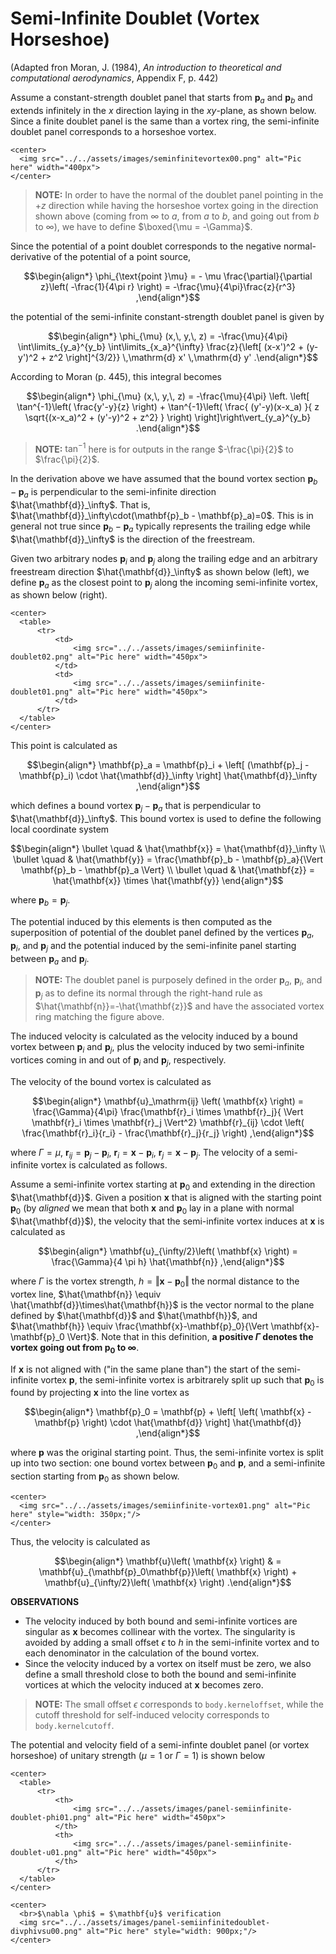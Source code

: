 # Semi-Infinite Doublet (Vortex Horseshoe)

(Adapted fron Moran, J. (1984), *An introduction to theoretical and computational aerodynamics*, Appendix F, p. 442)

Assume a constant-strength doublet panel that starts from $\mathbf{p}_a$ and $\mathbf{p}_b$ and extends infinitely in the $x$ direction laying in the $xy$-plane, as shown below. Since a finite doublet panel is the same than a vortex ring, the semi-infinite doublet panel corresponds to a horseshoe vortex.

```@raw html
<center>
  <img src="../../assets/images/seminfinitevortex00.png" alt="Pic here" width="400px">
</center>
```

> **NOTE:** In order to have the normal of the doublet panel pointing in the $+z$ direction while having the horseshoe vortex going in the direction shown above (coming from $\infty$ to $a$, from $a$ to $b$, and going out from $b$ to $\infty$), we have to define $\boxed{\mu = -\Gamma}$.

Since the potential of a point doublet corresponds to the negative normal-derivative of the potential of a point source,

```math
\begin{align*}
        \phi_{\text{point }\mu}
    =
        - \mu \frac{\partial}{\partial z}\left( -\frac{1}{4\pi r} \right)
    =
        -\frac{\mu}{4\pi}\frac{z}{r^3}
,\end{align*}
```

the potential of the semi-infinite constant-strength doublet panel is given by

```math
\begin{align*}
        \phi_{\mu} (x,\, y,\, z)
    =
        -\frac{\mu}{4\pi}
        \int\limits_{y_a}^{y_b}
            \int\limits_{x_a}^{\infty}
                \frac{z}{\left[ (x-x')^2 + (y-y')^2 + z^2 \right]^{3/2}}
            \,\mathrm{d} x'
        \,\mathrm{d} y'
.\end{align*}
```

According to Moran (p. 445), this integral becomes

```math
\begin{align*}
        \phi_{\mu} (x,\, y,\, z)
    =
        -\frac{\mu}{4\pi}
        \left. \left[
            \tan^{-1}\left( \frac{y'-y}{z} \right)
            +
            \tan^{-1}\left( \frac{ (y'-y)(x-x_a) }{ z \sqrt{(x-x_a)^2 + (y'-y)^2 + z^2} } \right)
        \right]\right\vert_{y_a}^{y_b}
.\end{align*}
```

> **NOTE:** $\tan^{-1}$ here is for outputs in the range $-\frac{\pi}{2}$ to $\frac{\pi}{2}$.

In the derivation above we have assumed that the bound vortex section $\mathbf{p}_b - \mathbf{p}_a$ is perpendicular to the semi-infinite direction $\hat{\mathbf{d}}_\infty$. That is, $\hat{\mathbf{d}}_\infty\cdot(\mathbf{p}_b - \mathbf{p}_a)=0$. This is in general not true since $\mathbf{p}_b - \mathbf{p}_a$ typically represents the trailing edge while $\hat{\mathbf{d}}_\infty$ is the direction of the freestream.


Given two arbitrary nodes $\mathbf{p}_i$ and $\mathbf{p}_j$ along the trailing edge and an arbitrary freestream direction $\hat{\mathbf{d}}_\infty$ as shown below (left), we define $\mathbf{p}_a$ as the closest point to $\mathbf{p}_j$ along the incoming semi-infinite vortex, as shown below (right).


```@raw html
<center>
  <table>
      <tr>
          <td>
              <img src="../../assets/images/semiinfinite-doublet02.png" alt="Pic here" width="450px">
          </td>
          <td>
              <img src="../../assets/images/semiinfinite-doublet01.png" alt="Pic here" width="450px">
          </td>
      </tr>
  </table>
</center>
```

This point is calculated as

```math
\begin{align*}
        \mathbf{p}_a
    =
        \mathbf{p}_i + \left[ (\mathbf{p}_j - \mathbf{p}_i) \cdot \hat{\mathbf{d}}_\infty \right] \hat{\mathbf{d}}_\infty
,\end{align*}
```

which defines a bound vortex $\mathbf{p}_j - \mathbf{p}_a$ that is perpendicular to $\hat{\mathbf{d}}_\infty$. This bound vortex is used to define the following local coordinate system

```math
\begin{align*}
    \bullet \quad &
        \hat{\mathbf{x}} = \hat{\mathbf{d}}_\infty
    \\
    \bullet \quad &
        \hat{\mathbf{y}} = \frac{\mathbf{p}_b - \mathbf{p}_a}{\Vert \mathbf{p}_b - \mathbf{p}_a \Vert}
    \\
    \bullet \quad &
        \hat{\mathbf{z}} = \hat{\mathbf{x}} \times \hat{\mathbf{y}}
\end{align*}
```

where $\mathbf{p}_b = \mathbf{p}_j$.

The potential induced by this elements is then computed as the superposition of potential of the doublet panel defined by the vertices $\mathbf{p}_a$, $\mathbf{p}_i$, and $\mathbf{p}_j$ and the potential induced by the semi-infinite panel starting between $\mathbf{p}_a$ and $\mathbf{p}_j$.

> **NOTE:** The doublet panel is purposely defined in the order $\mathbf{p}_a$, $\mathbf{p}_i$, and $\mathbf{p}_j$ as to define its normal through the right-hand rule as $\hat{\mathbf{n}}=-\hat{\mathbf{z}}$ and have the associated vortex ring matching the figure above.

The induced velocity is calculated as the velocity induced by a bound vortex between $\mathbf{p}_i$ and $\mathbf{p}_j$, plus the velocity induced by two semi-infinite vortices coming in and out of $\mathbf{p}_i$ and $\mathbf{p}_j$, respectively.

The velocity of the bound vortex is calculated as

```math
\begin{align*}
        \mathbf{u}_\mathrm{ij} \left( \mathbf{x} \right)
    =
        \frac{\Gamma}{4\pi}
            \frac{\mathbf{r}_i \times \mathbf{r}_j}{ \Vert \mathbf{r}_i \times \mathbf{r}_j \Vert^2}
            \mathbf{r}_{ij} \cdot \left(
                \frac{\mathbf{r}_i}{r_i} - \frac{\mathbf{r}_j}{r_j}
            \right)
,\end{align*}
```

where $\Gamma = \mu$, $\mathbf{r}_{ij} = \mathbf{p}_j-\mathbf{p}_i$, $\mathbf{r}_i = \mathbf{x} - \mathbf{p}_i$, $\mathbf{r}_j = \mathbf{x} - \mathbf{p}_j$. The velocity of a semi-infinite vortex is calculated as follows.

Assume a semi-infinite vortex starting at $\mathbf{p}_0$ and extending in the direction $\hat{\mathbf{d}}$.
Given a position $\mathbf{x}$ that is aligned with the starting point $\mathbf{p}_0$ (by *aligned* we mean that both $\mathbf{x}$ and $\mathbf{p}_0$ lay in a plane with normal $\hat{\mathbf{d}}$), the velocity that the semi-infinite vortex induces at $\mathbf{x}$ is calculated as

```math
\begin{align*}
    \mathbf{u}_{\infty/2}\left( \mathbf{x} \right) = \frac{\Gamma}{4 \pi h} \hat{\mathbf{n}}
,\end{align*}
```

where $\Gamma$ is the vortex strength, $h = \Vert \mathbf{x} - \mathbf{p}_0 \Vert$ the normal distance to the vortex line, $\hat{\mathbf{n}} \equiv \hat{\mathbf{d}}\times\hat{\mathbf{h}}$ is the vector normal to the plane defined by $\hat{\mathbf{d}}$ and $\hat{\mathbf{h}}$, and $\hat{\mathbf{h}} \equiv \frac{\mathbf{x}-\mathbf{p}_0}{\Vert \mathbf{x}-\mathbf{p}_0 \Vert}$. Note that in this definition, **a positive $\Gamma$ denotes the vortex going out from $\mathbf{p}_0$ to $\infty$**.

If $\mathbf{x}$ is not aligned with ("in the same plane than") the start of the semi-infinite vortex $\mathbf{p}$, the semi-infinite vortex is arbitrarely split up such that $\mathbf{p}_0$ is found by projecting $\mathbf{x}$ into the line vortex as

```math
\begin{align*}
    \mathbf{p}_0 =  \mathbf{p} + \left[ \left( \mathbf{x} - \mathbf{p} \right) \cdot \hat{\mathbf{d}} \right]  \hat{\mathbf{d}}
,\end{align*}
```

where $\mathbf{p}$ was the original starting point.
Thus, the semi-infinite vortex is split up into two section: one bound vortex between $\mathbf{p}_0$ and $\mathbf{p}$, and a semi-infinite section starting from $\mathbf{p}_0$ as shown below.

```@raw html
<center>
  <img src="../../assets/images/semiinfinite-vortex01.png" alt="Pic here" style="width: 350px;"/>
</center>
```

Thus, the velocity is calculated as

```math
\begin{align*}
    \mathbf{u}\left( \mathbf{x} \right) & =
        \mathbf{u}_{\mathbf{p}_0\mathbf{p}}\left( \mathbf{x} \right) +
            \mathbf{u}_{\infty/2}\left( \mathbf{x} \right)
.\end{align*}
```

**OBSERVATIONS**
* The velocity induced by both bound and semi-infinite vortices are singular as $\mathbf{x}$ becomes collinear with the vortex. The singularity is avoided by adding a small offset $\epsilon$ to $h$ in the semi-infinite vortex and to each denominator in the calculation of the bound vortex.
* Since the velocity induced by a vortex on itself must be zero, we also define a small threshold close to both the bound and semi-infinite vortices at which the velocity induced at $\mathbf{x}$ becomes zero.


> **NOTE:** The small offset $\epsilon$ corresponds to `body.kerneloffset`, while the cutoff threshold for self-induced velocity corresponds to `body.kernelcutoff`.

The potential and velocity field of a semi-infinte doublet panel (or vortex horseshoe) of unitary strength ($\mu=1$ or $\Gamma=1$) is shown below

```@raw html
<center>
  <table>
      <tr>
          <th>
              <img src="../../assets/images/panel-semiinfinite-doublet-phi01.png" alt="Pic here" width="450px">
          </th>
          <th>
              <img src="../../assets/images/panel-semiinfinite-doublet-u01.png" alt="Pic here" width="450px">
          </th>
      </tr>
  </table>
</center>
```

```@raw html
<center>
  <br>$\nabla \phi$ = $\mathbf{u}$ verification
  <img src="../../assets/images/panel-semiinfinitedoublet-divphivsu00.png" alt="Pic here" style="width: 900px;"/>
</center>
```
